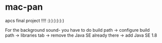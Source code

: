 # mac-pan
apcs final project !!!! :):):):):):)

For the background sound- you have to do build path -> configure build path -> libraries tab -> 
remove the Java SE already there -> add Java SE 1.8
